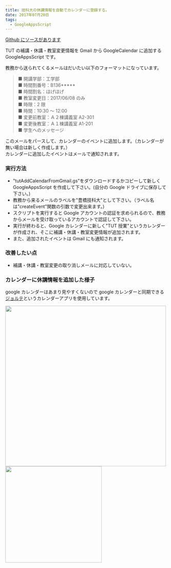 ```yaml
---
title: 技科大の休講情報を自動でカレンダーに登録する。
date: 2017年07月20日
tags:
  - GoogleAppsScript
---
```


[Github にソースがあります](https://github.com/r-yanyo/tutAddCalendarFromGmail)

TUT の補講・休講・教室変更情報を Gmail から GoogleCalendar に追加する GoogleAppsScript です。

教務から送られてくるメールはだいたい以下のフォーマットになっています。

> ■ 開講学部：工学部  
> ■ 時間割番号：B136**\***  
> ■ 時間割名：ほげほげ  
> ■ 教室変更日：2017/06/08 のみ  
> ■ 時限：2 限  
> ■ 時間：10:30 ～ 12:00  
> ■ 変更前教室：Ａ２棟講義室 A2-301  
> ■ 変更後教室：Ａ１棟講義室 A1-201  
> ■ 学生へのメッセージ

このメールをパースして、カレンダーのイベントに追加します。（カレンダーが無い場合は新しく作成します。）  
カレンダーに追加したイベントはメールで通知されます。

### 実行方法

- "tutAddCalendarFromGmail.gs"をダウンロードするかコピーして新しく GoogleAppsScript を作成して下さい。(自分の Google ドライブに保存して下さい。)
- 教務から来るメールのラベルを"豊橋技科大"として下さい。（ラベル名は"createEvent"関数の引数で変更出来ます。)
- スクリプトを実行すると Google アカウントの認証を求められるので、教務からメールを受け取っているアカウントで認証して下さい。
- 実行が終わると、Google カレンダーに新しく"TUT 授業"というカレンダーが作成され、そこに補講・休講・教室変更情報が追加されます。
- また、追加されたイベントは Gmail にも通知されます。

### 改善したい点

- 補講・休講・教室変更の取り消しメールに対応していない。

### カレンダーに休講情報を追加した様子

google カレンダーはあまり見やすくないので google カレンダーと同期できる[ジョルテ](http://www.jorte.com/jp/)というカレンダーアプリを使用しています。

<img src="/images/tutAddCalendarFromGmail.png" width="500px">
<img src="/images/tutAddCalendarFromGmailDetail.png" width="300px">

